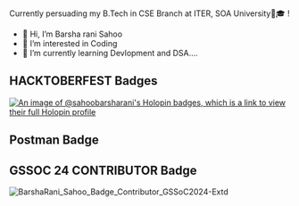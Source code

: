 Currently persuading my B.Tech in CSE Branch at ITER, SOA University🏫🎓 !


- 👋 Hi, I’m Barsha rani Sahoo
- 👀 I’m interested in Coding
- 🌱 I’m currently learning Devlopment and DSA....


<!---
Sahoobarsharani/Sahoobarsharani is a ✨ special ✨ repository because its `README.md` (this file) appears on your GitHub profile.
You can click the Preview link to take a look at your changes.
--->

## HACKTOBERFEST Badges

[![An image of @sahoobarsharani's Holopin badges, which is a link to view their full Holopin profile](https://holopin.me/sahoobarsharani)](https://holopin.io/@sahoobarsharani)


## Postman Badge


## GSSOC 24 CONTRIBUTOR Badge

![BarshaRani_Sahoo_Badge_Contributor_GSSoC2024-Extd](https://github.com/user-attachments/assets/2d84986b-491a-4a2b-971f-5f917f4ae36b)


